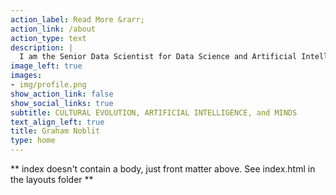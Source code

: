```yaml
---
action_label: Read More &rarr;
action_link: /about
action_type: text
description: |
  I am the Senior Data Scientist for Data Science and Artificial Intelligence at Children's Hospital: Los Angeles where I work on a variety of problems related to clinical practice and research. Previously, I was a Post-Doctoral Scientist at the [Schwartz Reisman Institute for Technology and Society at the University of Toronto](https://srinstitute.utoronto.ca/) and [Vector Institute for Artificial Intelligence](https://vectorinstitute.ai/) where I used game theory to understand how norms, culture, and political institutions evolve and how such insights can be applied in artificially intelligence. I received my Ph.D. from the [Culture, Cognition, and Coevolution Lab](https://coevolution.fas.harvard.edu/) at Harvard University where I developed econometric and game-theoretic approaches to importing and political institutions into cultural evolution. 
image_left: true
images:
- img/profile.png
show_action_link: false
show_social_links: true
subtitle: CULTURAL EVOLUTION, ARTIFICIAL INTELLIGENCE, and MINDS
text_align_left: true
title: Graham Noblit
type: home
---
```


** index doesn't contain a body, just front matter above.
See index.html in the layouts folder **
